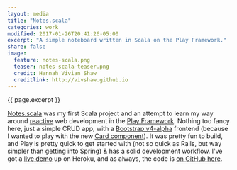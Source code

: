 ```yaml
---
layout: media
title: "Notes.scala"
categories: work
modified: 2017-01-26T20:41:26-05:00
excerpt: "A simple noteboard written in Scala on the Play Framework."
share: false
image:
  feature: notes-scala.png
  teaser: notes-scala-teaser.png
  credit: Hannah Vivian Shaw
  creditlink: http://vivshaw.github.io
---
```


{{ page.excerpt }}

[Notes.scala](http://notes-scala.herokuapp.com/) was my first Scala project and an attempt to learn my way around [reactive](http://www.reactivemanifesto.org/) web development in the [Play Framework](https://www.playframework.com/). Nothing too fancy here, just a simple CRUD app, with a [Bootstrap v4-alpha](https://v4-alpha.getbootstrap.com/) frontend (because I wanted to play with the new [Card component](https://v4-alpha.getbootstrap.com/components/card/)). It was pretty fun to build, and Play is pretty quick to get started with (not so quick as Rails, but way simpler than getting into Spring) & has a solid development workflow. I've got a [live demo](http://notes-scala.herokuapp.com/) up on Heroku, and as always, the code is [on GitHub here](https://github.com/vivshaw/Notes.scala).